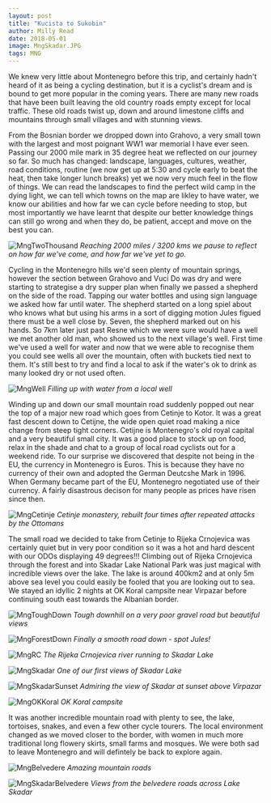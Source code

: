 ```yaml
---
layout: post
title: "Kucista to Sukobin"
author: Milly Read
date: 2018-05-01
image: MngSkadar.JPG
tags: MNG  
---
```


We knew very little about Montenegro before this trip, and certainly hadn't heard of it as being a cycling destination, but it is a cyclist's dream and is bound to get more popular in the coming years. There are many new roads that have been built leaving the old country roads empty except for local traffic. These old roads twist up, down and around limestone cliffs and mountains through small villages and with stunning views.

From the Bosnian border we dropped down into Grahovo, a very small town with the largest and most poignant WW1 war memorial I have ever seen. Passing our 2000 mile mark in 35 degree heat we reflected on our journey so far. So much has changed: landscape, languages, cultures, weather, road conditions, routine (we now get up at 5:30 and cycle early to beat the heat, then take longer lunch breaks) yet we now very much feel in the flow of things. We can read the landscapes to find the perfect wild camp in the dying light, we can tell which towns on the map are likley to have water, we know our abilities and how far we can cycle before needing to stop, but most importantly we have learnt that despite our better knowledge things can still go wrong and when they do, be patient, accept and move on the best you can. 

![MngTwoThousand](assets/img/MngTwoThousand.jpg) *Reaching 2000 miles / 3200 kms we pause to reflect on how far we've come, and how far we've yet to go.*

Cycling in the Montenegro hills we'd seen plenty of mountain springs, however the section between Grahovo and Vuci Do was dry and were starting to strategise a dry supper plan when finally we passed a shepherd on the side of the road. Tapping our water bottles and using sign language we asked how far until water. The shepherd started on a long spiel about who knows what but using his arms in a sort of digging motion Jules figued there must be a well close by. Seven, the shepherd marked out on his hands. So 7km later just past Resne which we were sure would have a well we met another old man, who showed us to the next village's well. First time we've used a well for water and now that we were able to recognise them you could see wells all over the mountain, often with buckets tied next to them. It's still best to try and find a local to ask if the water's ok to drink as many looked dry or not used often.

![MngWell](assets/img/MngWell.jpg) *Filling up with water from a local well*

Winding up and down our small mountain road suddenly popped out near the top of a major new road which goes from Cetinje to Kotor. It was a great fast descent down to Cetijne, the wide open quiet road making a nice change from steep tight corners. Cetijne is Montenegro's old royal capital and a very beautiful small city. It was a good place to stock up on food, relax in the shade and chat to a group of local road cyclists out for a weekend ride. To our surprise we discovered that despite not being in the EU, the currency in Montenegro is Euros. This is because they have no currency of their own and adopted the German Deutcshe Mark in 1996. When Germany became part of the EU, Montenegro negotiated use of their currency. A fairly disastrous decison for many people as prices have risen since then.

![MngCetinje](assets/img/MngCetinje.JPG) *Cetinje monastery, rebuilt four times after repeated attacks by the Ottomans*

The small road we decided to take from Cetinje to Rijeka Crnojevica was certainly quiet but in very poor condition so it was a hot and hard descent with our ODOs displaying 49 degrees!!! Climbing out of Rijeka Crnojevica through the forest and into Skadar Lake National Park was just magical with incredible views over the lake. The lake is around 400km2 and at only 5m above sea level you could easily be fooled that you are looking out to sea. We stayed an idyllic 2 nights at OK Koral campsite near Virpazar before continuing south east towards the Albanian border.  

![MngToughDown](assets/img/MngToughDown.JPG) *Tough downhill on a very poor gravel road but beautiful views*

![MngForestDown](assets/img/MngForestDown.jpg) *Finally a smooth road down - spot Jules!*

![MngRC](assets/img/MngRC.JPG) *The Rijeka Crnojevica river running to Skadar Lake*

![MngSkadar](assets/img/MngSkadar.JPG) *One of our first views of Skadar Lake*

![MngSkadarSunset](assets/img/MngSkadarSunset.JPG) *Admiring the view of Skadar at sunset above Virpazar*

![MngOKKoral](assets/img/MngOKKoral.jpg) *OK Koral campsite*

It was another incredible mountain road with plenty to see, the lake, tortoises, snakes, and even a few other cycle tourers. The local environment changed as we moved closer to the border, with women in much more traditional long flowery skirts, small farms and mosques. We were both sad to leave Montenegro and will defintely be back to explore again.  

![MngBelvedere](assets/img/MngBelvedere.jpg) *Amazing mountain roads*

![MngSkadarBelvedere](assets/img/MngSkadarBelvedere.jpg) *Views from the belvedere roads across Lake Skadar*




